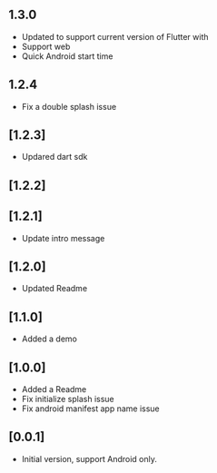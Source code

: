 ## 1.3.0

* Updated to support current version of Flutter with
* Support web
* Quick Android start time

## 1.2.4

* Fix a double splash issue

## [1.2.3]

* Updared dart sdk

## [1.2.2]

## [1.2.1]

* Update intro message

## [1.2.0]

* Updated Readme

## [1.1.0]

* Added a demo

## [1.0.0]

* Added a Readme
* Fix initialize splash issue
* Fix android manifest app name issue

## [0.0.1]

* Initial version, support Android  only.
